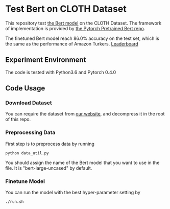 # Test Bert on CLOTH Dataset

This repository test [the Bert model](https://github.com/google-research/bert) on the CLOTH Dataset. The framework of implementation is provided by [the Pytorch Pretrained Bert repo](https://github.com/huggingface/pytorch-pretrained-BERT). 

The finetuned Bert model reach 86.0% accuracy on the test set, which is the same as the performance of Amazon Turkers. [Leaderboard](http://www.qizhexie.com/data/CLOTH_leaderboard)

## Experiment Environment

The code is tested with Python3.6 and Pytorch 0.4.0

## Code Usage

### Download Dataset

You can require the dataset from [our website](http://www.cs.cmu.edu/~glai1/data/cloth/), and decompress it in the root of this repo.

### Preprocessing Data

First step is to preprocess data by running

```
python data_util.py
```

You should assign the name of the Bert model that you want to use in the file. It is "bert-large-uncased" by default. 

### Finetune Model 

You can run the model with the best hyper-parameter setting by

```
./run.sh
```